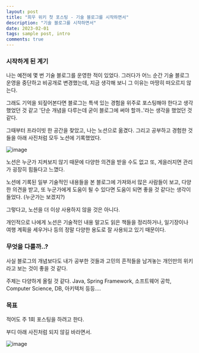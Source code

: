 ```yaml
---
layout: post
title: "희우 위키 첫 포스팅 - 기술 블로그를 시작하면서"
description: "기술 블로그를 시작하면서"
date: 2023-02-01
tags: sample post, intro
comments: true
---
```


### 시작하게 된 계기
나는 예전에 몇 번 기술 블로그를 운영한 적이 있었다. 그러다가 어느 순간 기술 블로그 운영을 중단하고 비공개로 변경했는데, 지금 생각해 보니 그 이유는 마땅히 떠오르지 않는다.

그래도 기억을 되짚어본다면 블로그는 특색 있는 경험을 위주로 포스팅해야 한다고 생각했었던 것 같고 '단순 개념을 다루는데 굳이 블로그에 써야 할까..'라는 생각을 했었던 것 같다.

그때부터 프라이빗 한 공간을 찾았고, 나는 노션으로 옮겼다. 그리고 공부하고 경험한 것들을 아래 사진처럼 모두 노션에 기록했었다.

![image](https://user-images.githubusercontent.com/48363085/217603359-5fb0fade-2425-42d9-86e7-63a10942d21a.png)

노션은 누군가 지켜보지 않기 때문에 다양한 의견을 받을 수도 없고 또, 게을러지면 관리가 굉장히 힘들다고 느꼈다.

노션에 기록된 일부 기술적인 내용들을 본 블로그에 가져와서 많은 사람들이 보고, 다양한 의견을 받고, 또 누군가에게 도움이 될 수 있다면 도움이 되면 좋을 것 같다는 생각이 들었다. (누군가는 보겠지?)

그렇다고, 노션을 더 이상 사용하지 않을 것은 아니다.

개인적으로 나에게 노션은 기술적인 내용 말고도 읽은 책들을 정리하거나, 일기장이나 여행 계획을 세우거나 등의 정말 다양한 용도로 잘 사용되고 있기 때문이다.

### 무엇을 다룰까..?
사실 블로그의 개념보다도 내가 공부한 것들과 고민의 흔적들을 남겨놓는 개인만의 위키라고 보는 것이 좋을 것 같다.

주제는 다양하게 올릴 것 같다. Java, Spring Framework, 소프트웨어 공학, Computer Science, DB, 아키텍처 등등....

### 목표
적어도 주 1회 포스팅을 하려고 한다.

부디 아래 사진처럼 되지 않길 바라면서.

![image](https://user-images.githubusercontent.com/48363085/217606060-c777ddc1-e0e9-4dee-b1fd-c0cede6ebbc8.png)


